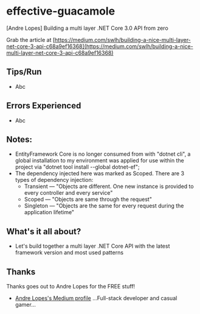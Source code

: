 # effective-guacamole
[Andre Lopes] Building a multi layer .NET Core 3.0 API from zero

Grab the article at [https://medium.com/swlh/building-a-nice-multi-layer-net-core-3-api-c68a9ef16368](https://medium.com/swlh/building-a-nice-multi-layer-net-core-3-api-c68a9ef16368)

## Tips/Run

* Abc

## Errors Experienced

* Abc

## Notes:

* EntityFramework Core is no longer consumed from with "dotnet cli", a global installation to my environment was applied for use within the project via "dotnet tool install --global dotnet-ef";
* The dependency injected here was marked as Scoped. There are 3 types of dependency injection:
    * Transient — "Objects are different. One new instance is provided to every controller and every service"
    * Scoped — "Objects are same through the request"
    * Singleton — "Objects are the same for every request during the application lifetime"

## What's it all about?

* Let's build together a multi layer .NET Core API with the latest framework version and most used patterns

## Thanks

Thanks goes out to Andre Lopes for the FREE stuff!

* [Andre Lopes's Medium profile](https://medium.com/@andrevitorlopes) ...Full-stack developer and casual gamer...

